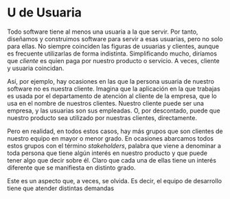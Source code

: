 # U de Usuaria

Todo software tiene al menos una usuaria a la que servir. Por tanto, diseñamos y construimos software para servir a esas usuarias, pero no solo para ellas. No siempre coinciden las figuras de usuarias y clientes, aunque es frecuente utilizarlas de forma indistinta. Simplificando mucho, diríamos que _cliente_ es quien paga por nuestro producto o servicio. A veces, cliente y usuaria coincidan.

Así, por ejemplo, hay ocasiones en las que la persona usuaria de nuestro software no es nuestra cliente. Imagina que la aplicación en la que trabajas es usada por el departamento de atención al cliente de la empresa, que lo usa en el nombre de nuestros clientes. Nuestro cliente puede ser una empresa, y las usuarias son sus empleadas. O, por descontado, puede que nuestro producto sea utilizado por nuestras clientes, directamente.

Pero en realidad, en todos estos casos, hay más grupos que son clientes de nuestro equipo en mayor o menor grado. En ocasiones abarcamos todos estos grupos con el término _stakeholders_, palabra que viene a denominar a toda persona que tiene algún interés en nuestro producto y que puede tener algo que decir sobre él. Claro que cada una de ellas tiene un interés diferente que se manifiesta en distinto grado.

Este es un aspecto que, a veces, se olvida. Es decir, el equipo de desarrollo tiene que atender distintas demandas


